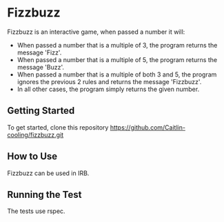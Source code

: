 # Fizzbuzz

Fizzbuzz is an interactive game, when passed a number it will:
* When passed a number that is a multiple of 3, the program returns the message 'Fizz'.
* When passed a number that is a multiple of 5, the program returns the message 'Buzz'.
* When passed a number that is a multiple of both 3 and 5, the program ignores the previous 2 rules and returns the message 'Fizzbuzz'.
* In all other cases, the program simply returns the given number.


## Getting Started
To get started, clone this repository https://github.com/Caitlin-cooling/fizzbuzz.git

## How to Use
Fizzbuzz can be used in IRB.

## Running the Test
The tests use rspec. 
